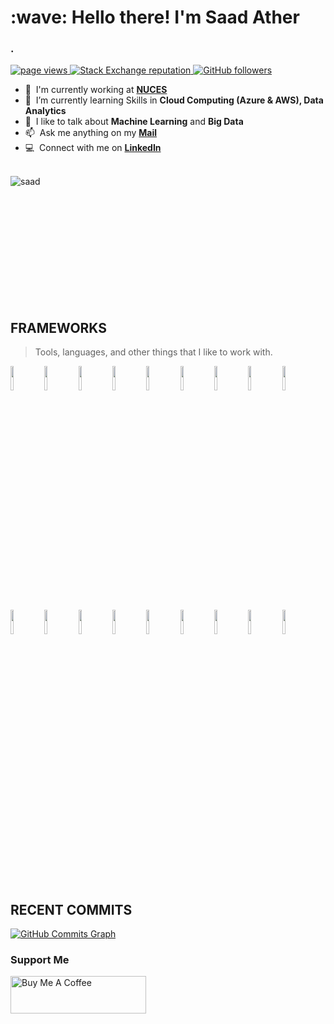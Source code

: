 <h1 align="left" id="saad-title">:wave: Hello there! I'm Saad Ather</h1>
<h3 align="left">.</h3>

<p align="left">
  <a href="https://github.com/saadather94/MacroPower">
    <img src="https://komarev.com/ghpvc/?username=saadather94" alt="page views" />
   </a>
    
  <a href="https://stackoverflow.com/users/17189393">
    <img alt="Stack Exchange reputation" src="https://img.shields.io/stackexchange/stackoverflow/r/17189393?color=orange&label=reputation&logo=stackoverflow">
  </a>
    
  <a href="https://github.com/saadather94?tab=followers">
    <img alt="GitHub followers" src="https://img.shields.io/github/followers/saadather94?color=green&logo=github">
  </a>
  
</p>


- :office: &nbsp;I'm currently working at **[NUCES]**
- :seedling: &nbsp;I’m currently learning Skills in **Cloud Computing (Azure & AWS), Data Analytics**
- :speech_balloon: &nbsp;I like to talk about **Machine Learning** and **Big Data**
- :mailbox: &nbsp;Ask me anything on my **[Mail]**
- :computer: &nbsp;Connect with me on **[LinkedIn]**

<br>
  

 <a href="#saad-title">
  <img src="https://github-readme-stats.vercel.app/api?username=saadather94&theme=codeSTACKr&show_icons=true" alt="saad" align="left" />
</a> 

<br>

<!--  <a href="#saad-title">
  <img src="https://github-readme-stats.vercel.app/api/top-langs/?username=saadather94&layout=compact&theme=react&line" alt="saad" align="right" />
</a> 
 -->




<br><br><br><br><br><br><br><br><br><br>



<h2 align="left" id="saad-tech">FRAMEWORKS</h2>

> Tools, languages, and other things that I like to work with.

<p>
  


<img width="10%" src="https://www.vectorlogo.zone/logos/python/python-ar21.svg">



<img width="10%" src="https://www.vectorlogo.zone/logos/mysql/mysql-ar21.svg">
<img width="10%" src="https://www.vectorlogo.zone/logos/mongodb/mongodb-ar21.svg">

<img width="10%" src="https://www.vectorlogo.zone/logos/pytorch/pytorch-ar21.svg">
<img width="10%" src="https://www.vectorlogo.zone/logos/tensorflow/tensorflow-ar21.svg">
  
  
<img width="10%" src="https://www.vectorlogo.zone/logos/w3_html5/w3_html5-ar21.svg">
<img width="10%" src="https://www.vectorlogo.zone/logos/w3_css/w3_css-ar21.svg">
<img width="10%" src="https://www.vectorlogo.zone/logos/getbootstrap/getbootstrap-ar21.svg">
  
<img width="10%" src="https://www.vectorlogo.zone/logos/google_cloud/google_cloud-ar21.svg">
<img width="10%" src="https://www.vectorlogo.zone/logos/google_analytics/google_analytics-ar21.svg">

  
<img width="10%" src="https://www.vectorlogo.zone/logos/amazon_aws/amazon_aws-ar21.svg">
<img width="10%" src="https://www.vectorlogo.zone/logos/amazon_ecs/amazon_ecs-ar21.svg">
  
<img width="10%" src="https://www.vectorlogo.zone/logos/atom_io/atom_io-ar21.svg">

<img width="10%" src="https://www.vectorlogo.zone/logos/microsoft_azure/microsoft_azure-ar21.svg">
  
<img width="10%" src="https://www.vectorlogo.zone/logos/apache_spark/apache_spark-ar21.svg">
<img width="10%" src="https://www.vectorlogo.zone/logos/apache_hadoop/apache_hadoop-ar21.svg">
<img width="10%" src="https://www.vectorlogo.zone/logos/apache_hive/apache_hive-ar21.svg">

<img width="10%" src="https://www.vectorlogo.zone/logos/git-scm/git-scm-ar21.svg">
</p>

[NUCES]: http://nu.edu.pk/ "WORK"
[issues page]: https://github.com/saadather94 "MacroPower/issues"
[linkedin]: https://www.linkedin.com/in/saadather93/ "Saad Ather LinkedIn"
[Mail]:  mailto:saadather94@gmail.com "CONTACT ME"

<br><br>

<h2 align="left" id="saad-tech">RECENT COMMITS</h2>
<p>
<a href="http://www.github.com/saadather94"><img src="https://activity-graph.herokuapp.com/graph?username=saadather94&bg_color=1c1917&color=ffffff&line=0891b2&point=ffffff&area_color=1c1917&area=true&hide_border=true&custom_title=GitHub%20Commits%20Graph" alt="GitHub Commits Graph" /></a>

<br>

### Support Me

<a href="https://www.buymeacoffee.com/saadather" target="_blank"><img src="https://cdn.buymeacoffee.com/buttons/v2/default-violet.png" alt="Buy Me A Coffee" style="height: 60px !important;width: 217px !important;" ></a>


